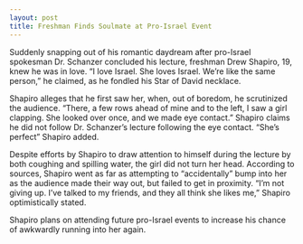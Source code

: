 ```yaml
---
layout: post
title: Freshman Finds Soulmate at Pro-Israel Event
---
```


Suddenly snapping out of his romantic daydream after pro-Israel spokesman Dr. Schanzer concluded his lecture, freshman Drew Shapiro, 19, knew he was in love. “I love Israel. She loves Israel. We’re like the same person,” he claimed, as he fondled his Star of David necklace.

Shapiro alleges that he first saw her, when, out of boredom, he scrutinized the audience. “There, a few rows ahead of mine and to the left, I saw a girl clapping. She looked over once, and we made eye contact.” Shapiro claims he did not follow Dr. Schanzer’s lecture following the eye contact. “She’s perfect” Shapiro added.

Despite efforts by Shapiro to draw attention to himself during the lecture by both coughing and spilling water, the girl did not turn her head. According to sources, Shapiro went as far as attempting to “accidentally” bump into her as the audience made their way out, but failed to get in proximity. “I’m not giving up. I’ve talked to my friends, and they all think she likes me,” Shapiro optimistically stated.

Shapiro plans on attending future pro-Israel events to increase his chance of awkwardly running into her again.


